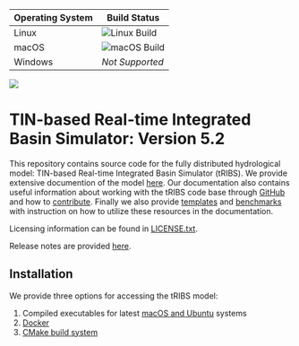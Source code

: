 | Operating System | Build Status |
|------------------|--------------|
| Linux            | ![Linux Build](https://img.shields.io/github/actions/workflow/status/tribshms/tRIBS/compile_and_test_linux.yml) |
| macOS            | ![macOS Build](https://img.shields.io/github/actions/workflow/status/tribshms/tRIBS/compile_and_test_macos.yml)|
| Windows          | *Not Supported* |

![](https://img.shields.io/readthedocs/tribshms)

# TIN-based Real-time Integrated Basin Simulator: Version 5.2
This repository contains source code for the fully distributed hydrological model: TIN-based Real-time Integrated Basin Simulator (tRIBS). We provide extensive documention of the model [here](https://tribshms.readthedocs.io/en/latest/). Our documentation also contains useful information about working with the tRIBS code base through [GitHub](https://tribshms.readthedocs.io/en/latest/man/Using%20GitHub.html) and how to [contribute](https://tribshms.readthedocs.io/en/latest/man/Contributing.html). Finally we also provide [templates](https://tribshms.readthedocs.io/en/latest/man/Templates.html) and [benchmarks](https://tribshms.readthedocs.io/en/latest/man/Benchmarks.html) with instruction on how to utilize these resources in the documentation. 

Licensing information can be found in [LICENSE.txt](./LICENSE.txt).

Release notes are provided [here](https://tribshms.readthedocs.io/en/latest/man/Release%20Notes.html#).

## Installation 
We provide three options for accessing the tRIBS model:

1) Compiled executables for latest [macOS and Ubuntu](https://tribshms.readthedocs.io/en/latest/man/Executables.html#executables) systems
2) [Docker](https://tribshms.readthedocs.io/en/latest/man/Docker.html)
3) [CMake build system](https://tribshms.readthedocs.io/en/latest/man/Model_Execution.html#cmake)
